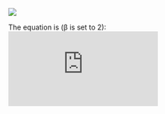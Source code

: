![](http://latex.codecogs.com/svg.latex?F_\\beta(t)=\\frac{(1+\\beta^2)\\cdot\\T}{1+sin(x)}+x)
            
The equation is (&beta; is set to 2):         
![equation_f2](https://latex.codecogs.com/svg.latex?%5Cinline%20%5Cdpi%7B200%7D%20%5Clarge%20F_%5Cbeta%20%28t%29%20%3D%20%5Cfrac%7B%281%20&plus;%20%5Cbeta%5E2%29%20%5Ccdot%20TP%28t%29%7D%7B%281%20&plus;%20%5Cbeta%5E2%29%20%5Ccdot%20TP%28t%29%20&plus;%20%5Cbeta%5E2%20%5Ccdot%20FN%28t%29%20&plus;%20FP%28t%29%7D)
        
